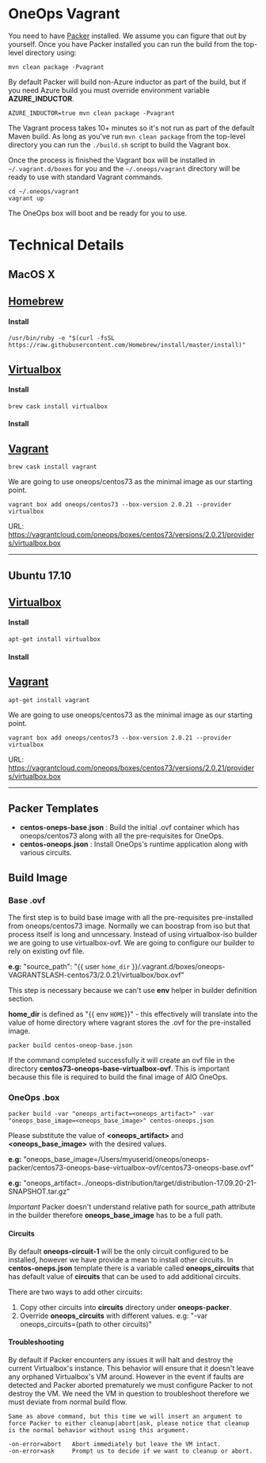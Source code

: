 # OneOps Vagrant

You need to have [Packer][1] installed. We assume you can figure that out by yourself. Once you have Packer installed you can run the build from the top-level directory using:

```
mvn clean package -Pvagrant
```
By default Packer will build non-Azure inductor as part of the build, but if you need Azure build you must override environment variable **AZURE_INDUCTOR**.

```
AZURE_INDUCTOR=true mvn clean package -Pvagrant
```

The Vagrant process takes 10+ minutes so it's not run as part of the default Maven build. As long as you've run `mvn clean package` from the top-level directory you can run the `./build.sh` script to build the Vagrant box.

Once the process is finished the Vagrant box will be installed in `~/.vagrant.d/boxes` for you and the `~/.oneops/vagrant` directory will be ready to use with standard Vagrant commands.

```
cd ~/.oneops/vagrant
vagrant up
```

The OneOps box will boot and be ready for you to use.

# Technical Details

## MacOS X

## [Homebrew][4]
#### Install
```
/usr/bin/ruby -e "$(curl -fsSL https://raw.githubusercontent.com/Homebrew/install/master/install)"
```
## [Virtualbox][2]
#### Install
```
brew cask install virtualbox
```
#### Install
## [Vagrant][3]

```
brew cask install vagrant
```

We are going to use oneops/centos73 as the minimal image as our starting point.

```
vagrant box add oneops/centos73 --box-version 2.0.21 --provider virtualbox
```

URL: https://vagrantcloud.com/oneops/boxes/centos73/versions/2.0.21/providers/virtualbox.box

---
## Ubuntu 17.10


## [Virtualbox][2]
#### Install
```
apt-get install virtualbox
```
#### Install
## [Vagrant][3]

```
apt-get install vagrant
```

We are going to use oneops/centos73 as the minimal image as our starting point.

```
vagrant box add oneops/centos73 --box-version 2.0.21 --provider virtualbox
```

URL: https://vagrantcloud.com/oneops/boxes/centos73/versions/2.0.21/providers/virtualbox.box

---
## Packer Templates
-  **centos-oneps-base.json** : Build the initial .ovf container which has oneops/centos73 along with all the pre-requisites for OneOps.
-  **centos-oneops.json** : Install OneOps's runtime application along with various circuits.

## Build Image

### Base .ovf

The first step is to build base image with all the pre-requisites pre-installed from oneops/centos73 image.  Normally we can boostrap from iso but that process itself is long and unncessary.   Instead of using virtualbox-iso builder we are going to use virtualbox-ovf.  We are going to configure our builder to rely on existing ovf file.

**e.g:** "source_path": "{{ user `home_dir` }}/.vagrant.d/boxes/oneops-VAGRANTSLASH-centos73/2.0.21/virtualbox/box.ovf"

This step is necessary because we can't use **env** helper in builder definition section.

**home_dir** is defined as "{{ env `HOME`}}" - this effectively will translate into the value of home directory where vagrant stores the .ovf for the pre-installed image.
	
```packer build centos-oneop-base.json```

If the command completed successfully it will create an ovf file in the directory **centos73-oneops-base-virtualbox-ovf**.  This is important because this file is required to build the final image of AIO OneOps.

### OneOps .box

```packer build -var "oneops_artifact=<oneops_artifact>" -var "oneops_base_image=<oneops_base_image>" centos-oneops.json```

Please substitute the value of **<oneops_artifact>** and **<oneops_base_image>** with the desired values.

**e.g:** "oneops_base_image=/Users/myuserid/oneops/oneops-packer/centos73-oneops-base-virtualbox-ovf/centos73-oneops-base.ovf"

**e.g:** "oneops_artifact=../oneops-distribution/target/distribution-17.09.20-21-SNAPSHOT.tar.gz"

*Important* Packer doesn't understand relative path for source_path attribute in the builder therefore **oneops_base_image** has to be a full path.


#### Circuits

By default **oneops-circuit-1** will be the only circuit configured to be installed, however we have provide a mean to install other circuits.  In **centos-oneps.json** template there is a variable called **oneops_circuits** that has default value of **circuits** that can be used to add additional circuits.

There are two ways to add other circuits:

1.   Copy other circuits into **circuits** directory under **oneops-packer**.
2.   Override **oneops_circuits** with different values. e.g: "-var oneops_circuits=(path to other circuits)"


#### Troubleshooting

By default if Packer encounters any issues it will halt and destroy the current Virtualbox's instance.  This behavior will ensure that it doesn't leave any orphaned Virtualbox's VM around.  However in the event if faults are detected and Packer aborted prematurely we must configure Packer to not destroy the VM.  We need the VM in question to troubleshoot therefore we must deviate from normal build flow.

```
Same as above command, but this time we will insert an argument to force Packer to either cleanup|abort|ask, please notice that cleanup is the normal behavior without using this argument.

-on-error=abort   Abort immediately but leave the VM intact.
-on-error=ask     Prompt us to decide if we want to cleanup or abort.

```

[1]: https://www.packer.io
[2]: https://www.virtualbox.org
[3]: https://www.vagrantup.com
[4]: https://brew.sh
